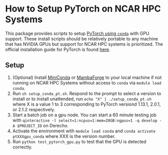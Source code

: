 # How to Setup PyTorch on NCAR HPC Systems

This package provides scripts to setup [PyTorch using `conda`](setup_conda_pt.sh) with GPU support. These install scripts should be relatively portable to any machine that has NVIDIA GPUs but support for NCAR HPC systems is prioritized. The official installation guide for PyTorch is found [here](https://pytorch.org/get-started/locally).

## Setup

1. (Optional) Install [MiniConda](https://docs.conda.io/en/latest/miniconda.html) or [MambaForge](https://github.com/conda-forge/miniforge) to your local machine if not running on NCAR HPC Systems without access to `conda` via `module load conda`. 
2. Run `sh setup_conda_pt.sh`. Respond to the prompt to select a version to install or to install unattended, run `echo "X" | ./setup_conda_pt.sh` where X is a value 1 to 3 corresponding to PyTorch versiond 1.13.1, 2.0.1, or 2.1.2 respectively.
4. Start a batch job on a gpu node. You can start a 60 minute testing job with `qinteractive -l select=1:ncpus=1:mem=20GB:ngpus=1 -q develop -A $PROJECT_ID` on Derecho. 
5. Activate the environment with `module load conda` and `conda activate ptXXXgpu_conda` where XXX is the version number. 
6. Run `python test_pytorch_gpu.py` to test that the GPU is detected correctly. 
